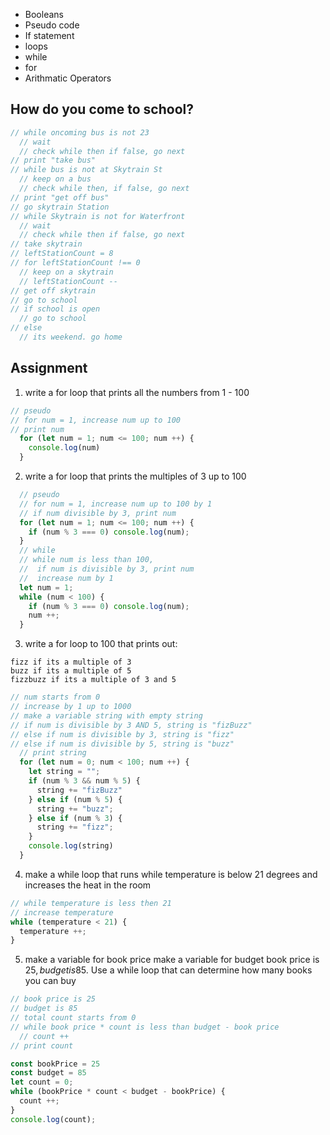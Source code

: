 * Booleans
* Pseudo code
* If statement
* loops
* while
* for
* Arithmatic Operators

## How do you come to school?
```js
// while oncoming bus is not 23
  // wait
  // check while then if false, go next
// print "take bus"
// while bus is not at Skytrain St
  // keep on a bus
  // check while then, if false, go next
// print "get off bus"
// go skytrain Station
// while Skytrain is not for Waterfront
  // wait
  // check while then if false, go next
// take skytrain
// leftStationCount = 8
// for leftStationCount !== 0
  // keep on a skytrain
  // leftStationCount --
// get off skytrain
// go to school
// if school is open
  // go to school
// else
  // its weekend. go home
```

## Assignment
1. write a for loop that prints all the numbers from 1 - 100
```js
// pseudo
// for num = 1, increase num up to 100
// print num  
  for (let num = 1; num <= 100; num ++) {
    console.log(num)
  }
```
2. write a for loop that prints the multiples of 3 up to 100
```js
  // pseudo
  // for num = 1, increase num up to 100 by 1
  // if num divisible by 3, print num 
  for (let num = 1; num <= 100; num ++) {
    if (num % 3 === 0) console.log(num);
  }
  // while
  // while num is less than 100,
  //  if num is divisible by 3, print num
  //  increase num by 1
  let num = 1;
  while (num < 100) {
    if (num % 3 === 0) console.log(num);
    num ++;
  }

```

3. write a for loop to 100 that prints out:
```
fizz if its a multiple of 3
buzz if its a multiple of 5
fizzbuzz if its a multiple of 3 and 5
```
```js
// num starts from 0
// increase by 1 up to 1000
// make a variable string with empty string
// if num is divisible by 3 AND 5, string is "fizBuzz"
// else if num is divisible by 3, string is "fizz"
// else if num is divisible by 5, string is "buzz"
  // print string
  for (let num = 0; num < 100; num ++) {
    let string = "";
    if (num % 3 && num % 5) {
      string += "fizBuzz"
    } else if (num % 5) {
      string += "buzz";
    } else if (num % 3) {
      string += "fizz";
    }
    console.log(string)
  }
```

4. make a while loop that runs while temperature is below 21 degrees and increases the heat in the room
```js
// while temperature is less then 21
// increase temperature
while (temperature < 21) {
  temperature ++;
}
```

5. make a variable for book price make a variable for budget book price is 25$, budget is 85$. Use a while loop that can determine how many books you can buy
```js
// book price is 25
// budget is 85
// total count starts from 0
// while book price * count is less than budget - book price
  // count ++
// print count

const bookPrice = 25
const budget = 85
let count = 0;
while (bookPrice * count < budget - bookPrice) {
  count ++;
}
console.log(count);
```